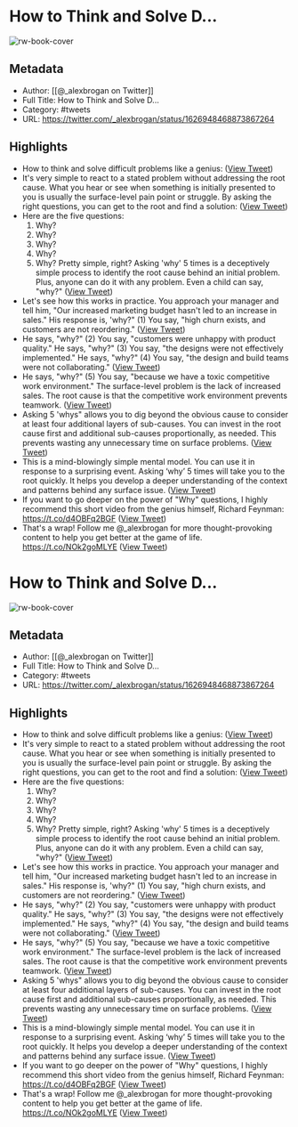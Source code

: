 # How to Think and Solve D...

![rw-book-cover](https://pbs.twimg.com/profile_images/1690197015509262337/RfMaVqKI.jpg)

## Metadata
- Author: [[@_alexbrogan on Twitter]]
- Full Title: How to Think and Solve D...
- Category: #tweets
- URL: https://twitter.com/_alexbrogan/status/1626948468873867264

## Highlights
- How to think and solve difficult problems like a genius: ([View Tweet](https://twitter.com/_alexbrogan/status/1626948468873867264))
- It's very simple to react to a stated problem without addressing the root cause.
  What you hear or see when something is initially presented to you is usually the surface-level pain point or struggle.
  By asking the right questions, you can get to the root and find a solution: ([View Tweet](https://twitter.com/_alexbrogan/status/1626948473101623303))
- Here are the five questions:
  1. Why?
  2. Why?
  3. Why?
  4. Why?
  5. Why?
  Pretty simple, right?
  Asking 'why' 5 times is a deceptively simple process to identify the root cause behind an initial problem. 
  Plus, anyone can do it with any problem.
  Even a child can say, "why?" ([View Tweet](https://twitter.com/_alexbrogan/status/1626948476255801344))
- Let's see how this works in practice.
  You approach your manager and tell him, "Our increased marketing budget hasn't led to an increase in sales."
  His response is, 'why?" (1)
  You say, "high churn exists, and customers are not reordering." ([View Tweet](https://twitter.com/_alexbrogan/status/1626948480315916288))
- He says, "why?" (2)
  You say, "customers were unhappy with product quality."
  He says, "why?" (3)
  You say, "the designs were not effectively implemented."
  He says, "why?" (4)
  You say, "the design and build teams were not collaborating." ([View Tweet](https://twitter.com/_alexbrogan/status/1626948482874351616))
- He says, "why?" (5)
  You say, "because we have a toxic competitive work environment."
  The surface-level problem is the lack of increased sales.
  The root cause is that the competitive work environment prevents teamwork. ([View Tweet](https://twitter.com/_alexbrogan/status/1626948485667864576))
- Asking 5 'whys" allows you to dig beyond the obvious cause to consider at least four additional layers of sub-causes.
  You can invest in the root cause first and additional sub-causes proportionally, as needed. 
  This prevents wasting any unnecessary time on surface problems. ([View Tweet](https://twitter.com/_alexbrogan/status/1626948488171859969))
- This is a mind-blowingly simple mental model.
  You can use it in response to a surprising event. 
  Asking ‘why’ 5 times will take you to the root quickly.
  It helps you develop a deeper understanding of the context and patterns behind any surface issue. ([View Tweet](https://twitter.com/_alexbrogan/status/1626948490352898052))
- If you want to go deeper on the power of "Why" questions, 
  I highly recommend this short video from the genius himself, Richard Feynman: 
  https://t.co/d4OBFq2BGF ([View Tweet](https://twitter.com/_alexbrogan/status/1626948492584263680))
- That's a wrap! 
  Follow me @_alexbrogan for more thought-provoking content to help you get better at the game of life. https://t.co/NOk2goMLYE ([View Tweet](https://twitter.com/_alexbrogan/status/1626948495562223616))
# How to Think and Solve D...

![rw-book-cover](https://pbs.twimg.com/profile_images/1690197015509262337/RfMaVqKI.jpg)

## Metadata
- Author: [[@_alexbrogan on Twitter]]
- Full Title: How to Think and Solve D...
- Category: #tweets
- URL: https://twitter.com/_alexbrogan/status/1626948468873867264

## Highlights
- How to think and solve difficult problems like a genius: ([View Tweet](https://twitter.com/_alexbrogan/status/1626948468873867264))
- It's very simple to react to a stated problem without addressing the root cause.
  What you hear or see when something is initially presented to you is usually the surface-level pain point or struggle.
  By asking the right questions, you can get to the root and find a solution: ([View Tweet](https://twitter.com/_alexbrogan/status/1626948473101623303))
- Here are the five questions:
  1. Why?
  2. Why?
  3. Why?
  4. Why?
  5. Why?
  Pretty simple, right?
  Asking 'why' 5 times is a deceptively simple process to identify the root cause behind an initial problem. 
  Plus, anyone can do it with any problem.
  Even a child can say, "why?" ([View Tweet](https://twitter.com/_alexbrogan/status/1626948476255801344))
- Let's see how this works in practice.
  You approach your manager and tell him, "Our increased marketing budget hasn't led to an increase in sales."
  His response is, 'why?" (1)
  You say, "high churn exists, and customers are not reordering." ([View Tweet](https://twitter.com/_alexbrogan/status/1626948480315916288))
- He says, "why?" (2)
  You say, "customers were unhappy with product quality."
  He says, "why?" (3)
  You say, "the designs were not effectively implemented."
  He says, "why?" (4)
  You say, "the design and build teams were not collaborating." ([View Tweet](https://twitter.com/_alexbrogan/status/1626948482874351616))
- He says, "why?" (5)
  You say, "because we have a toxic competitive work environment."
  The surface-level problem is the lack of increased sales.
  The root cause is that the competitive work environment prevents teamwork. ([View Tweet](https://twitter.com/_alexbrogan/status/1626948485667864576))
- Asking 5 'whys" allows you to dig beyond the obvious cause to consider at least four additional layers of sub-causes.
  You can invest in the root cause first and additional sub-causes proportionally, as needed. 
  This prevents wasting any unnecessary time on surface problems. ([View Tweet](https://twitter.com/_alexbrogan/status/1626948488171859969))
- This is a mind-blowingly simple mental model.
  You can use it in response to a surprising event. 
  Asking ‘why’ 5 times will take you to the root quickly.
  It helps you develop a deeper understanding of the context and patterns behind any surface issue. ([View Tweet](https://twitter.com/_alexbrogan/status/1626948490352898052))
- If you want to go deeper on the power of "Why" questions, 
  I highly recommend this short video from the genius himself, Richard Feynman: 
  https://t.co/d4OBFq2BGF ([View Tweet](https://twitter.com/_alexbrogan/status/1626948492584263680))
- That's a wrap! 
  Follow me @_alexbrogan for more thought-provoking content to help you get better at the game of life. https://t.co/NOk2goMLYE ([View Tweet](https://twitter.com/_alexbrogan/status/1626948495562223616))
